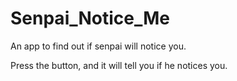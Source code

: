 # Senpai_Notice_Me
An app to find out if senpai will notice you.

Press the button, and it will tell you if he notices you. 
